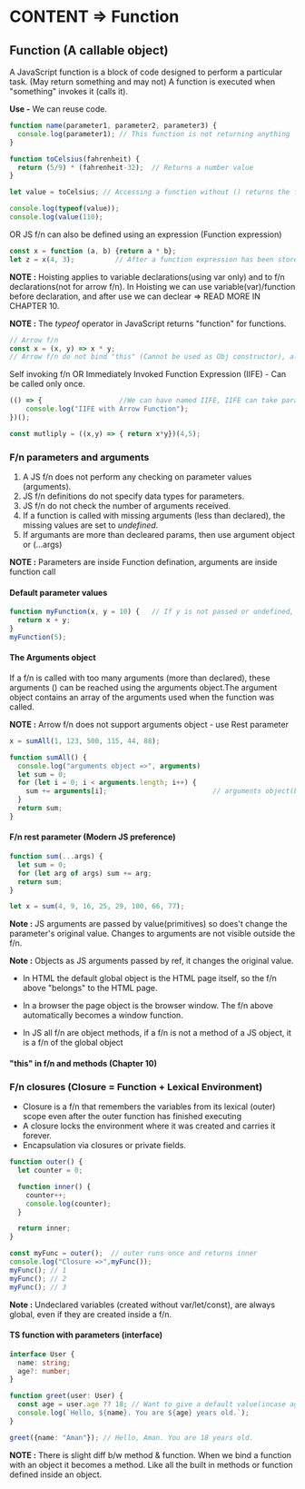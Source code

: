 # CONTENT => Function

## Function (A callable object)

A JavaScript function is a block of code designed to perform a particular task. (May return something and may not)
A function is executed when "something" invokes it (calls it).

**Use -** We can reuse code.

``` js
function name(parameter1, parameter2, parameter3) {  
  console.log(parameter1); // This function is not returning anything
}

function toCelsius(fahrenheit) {
  return (5/9) * (fahrenheit-32);  // Returns a number value
}

let value = toCelsius; // Accessing a function without () returns the function object and not the function result.

console.log(typeof(value));
console.log(value(110);

```

OR JS f/n can also be defined using an expression (Function expression)

``` js
const x = function (a, b) {return a * b};   
let z = x(4, 3);          // After a function expression has been stored in a variable, the variable can be used as function

```

**NOTE :** Hoisting applies to variable declarations(using var only) and to f/n declarations(not for arrow f/n). In Hoisting we can use variable(var)/function before declaration, and after use we can declear => READ MORE IN CHAPTER 10.

**NOTE :** The *typeof* operator in JavaScript returns "function" for functions.

``` js
// Arrow f/n
const x = (x, y) => x * y;    
// Arrow f/n do not bind "this" (Cannot be used as Obj constructor), also cannot be hoisted, it does not have arguments object.

```

Self invoking f/n OR Immediately Invoked Function Expression (IIFE) - Can be called only once.

``` js
(() => {                   //We can have named IIFE, IIFE can take parameters, IIFE can be async/await.
    console.log("IIFE with Arrow Function");  
})();

const mutliply = ((x,y) => { return x*y})(4,5);
```

### F/n parameters and arguments

1. A JS f/n does not perform any checking on parameter values (arguments).
2. JS f/n definitions do not specify data types for parameters.
3. JS f/n do not check the number of arguments received.
4. If a function is called with missing arguments (less than declared), the missing values are set to *undefined*.
5. If argumants are more than decleared params, then use argument object or (...args)

**NOTE :** Parameters are inside Function defination, arguments are inside function call

#### Default parameter values

``` js
function myFunction(x, y = 10) {   // If y is not passed or undefined, then y=10
  return x + y;
}
myFunction(5);
```

#### The Arguments object

If a f/n is called with too many arguments (more than declared), these arguments () can be reached using the arguments object.The argument object contains an array of the arguments used when the function was called. 

**NOTE :** Arrow f/n does not support arguments object - use Rest parameter

``` js
x = sumAll(1, 123, 500, 115, 44, 88);

function sumAll() {
  console.log("arguments object =>", arguments)
  let sum = 0;
  for (let i = 0; i < arguments.length; i++) {
    sum += arguments[i];                          // arguments object(build in Obj) (seems like array but not actually array)
  }
  return sum;
}
```


#### F/n rest parameter (Modern JS preference)

``` js
function sum(...args) {
  let sum = 0;
  for (let arg of args) sum += arg;
  return sum;
}

let x = sum(4, 9, 16, 25, 29, 100, 66, 77);
```

**Note :** JS arguments are passed by value(primitives) so does't change the parameter's original value. Changes to arguments are not visible outside the f/n.

**Note :** Objects as JS arguments passed by ref, it changes the original value.

- In HTML the default global object is the HTML page itself, so the f/n above "belongs" to the HTML page.

- In a browser the page object is the browser window. The f/n above automatically becomes a window function.

- In JS all f/n are object methods, if a f/n is not a method of a JS object, it is a f/n of the global object


#### "this" in f/n and methods (Chapter 10)

### F/n closures (Closure = Function + Lexical Environment)

- Closure is a f/n that remembers the variables from its lexical (outer) scope even after the outer function has finished executing
- A closure locks the environment where it was created and carries it forever.
- Encapsulation via closures or private fields.
  
```js
function outer() {
  let counter = 0;

  function inner() {
    counter++;
    console.log(counter);
  }

  return inner;
}

const myFunc = outer();  // outer runs once and returns inner
console.log("Closure =>",myFunc());
myFunc(); // 1
myFunc(); // 2
myFunc(); // 3


```

**Note :** Undeclared variables (created without var/let/const), are always global, even if they are created inside a f/n.

#### TS function with parameters (interface)

```ts
interface User {
  name: string;
  age?: number;
}

function greet(user: User) {
  const age = user.age ?? 18; // Want to give a default value(incase age is undefined => make that parameter optional inside interface
  console.log(`Hello, ${name}. You are ${age} years old.`);
}

greet({name: "Aman"}); // Hello, Aman. You are 18 years old.
```

**NOTE :** There is slight diff b/w method & function. When we bind a function with an object it becomes a method. Like all the built in methods or function defined inside an object.
